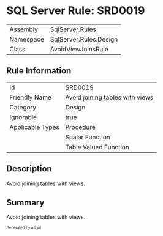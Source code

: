 # SQL Server Rule: SRD0019
  
|    |    |
|----|----|
| Assembly | SqlServer.Rules |
| Namespace | SqlServer.Rules.Design |
| Class | AvoidViewJoinsRule |
  
## Rule Information
  
|    |    |
|----|----|
| Id | SRD0019 |
| Friendly Name | Avoid joining tables with views |
| Category | Design |
| Ignorable | true |
| Applicable Types | Procedure  |
|   | Scalar Function |
|   | Table Valued Function |
  
## Description
  
Avoid joining tables with views.
  
## Summary
  
Avoid joining tables with views. 
  
<sub><sup>Generated by a tool</sup></sub>
